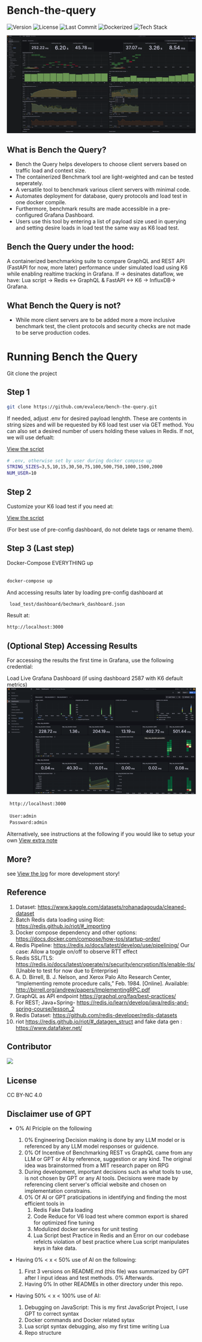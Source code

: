 
# Bench-the-query
![Version](https://img.shields.io/badge/version-v1.0.0-blue)
![License](https://img.shields.io/github/license/evalece/bench-the-query)
![Last Commit](https://img.shields.io/github/last-commit/evalece/bench-the-query)
![Dockerized](https://img.shields.io/badge/Dockerized-yes-blue?logo=docker)
![Tech Stack](https://img.shields.io/badge/Made%20With-K6%20%7C%20Redis%20%7C%20FastAPI%20%7C%20GraphQL%20%7C%20Grafana-informational)


![schematic](in-dev-screen/final_result.png)

## What is Bench the Query?
- Bench the Query helps developers to choose client servers based on traffic load and context size.
- The containerized Benchmark tool are light-weighted and can be tested seperately.
- A versatile tool to benchmark various client servers with minimal code. 
- Automates deployment for database, query protocols and load test in one docker compile. 
- Furthermore, benchmark results are made accessible in a pre-configured Grafana Dashboard. 
- Users use this tool by entering a list of payload size used in querying and setting desire loads in load test the same way as K6 load test. 

## Bench the Query under the hood:

A containerized benchmarking suite to compare GraphQL and REST API (FastAPI for now, more later) performance under simulated load using K6 while enabling realtime tracking in Grafana.
  If -> desinates dataflow, we have: 
  Lua script -> Redis <-> GraphQL & FastAPI <-> K6 -> InfluxDB-> Grafana. 

## What Bench the Query is not?
- While more client servers are to be added more a more inclusive benchmark test, the client protocols and security checks are not made to be serve production codes. 


# Running Bench the Query 
Git clone the project
## Step 1
```bash 
git clone https://github.com/evalece/bench-the-query.git 
```

If needed, adjust .env for desired payload lenghth. These are contents in string sizes and will be requested by K6 load test user via GET method. You can also set a desired number of users holding these values in Redis. If not, we will use defualt: 

[View the script](./env)

```bash
# .env, otherwise set by user during docker compose up 
STRING_SIZES=3,5,10,15,30,50,75,100,500,750,1000,1500,2000
NUM_USER=10

```

## Step 2

Customize your K6 load test if you need at:

[View the script](load_test/scripts/k6_options.js)

(For best use of pre-config dashboard, do not delete tags or rename them). 


## Step 3 (Last step)

Docker-Compose EVERYTHING up 
```bash 

docker-compose up

```
And accessing results later by loading pre-config dashboard at 

```bash
 load_test/dashboard/bechmark_dashboard.json
```
Result at:
```bash
http://localhost:3000
```

## (Optional Step) Accessing Results
For accessing the results the first time in Grafana, use the following credential:

Load Live Grafana Dashboard (if using dashboard 2587 with K6 default metrics) 
![schematic](dashboard.png)

```bash
 http://localhost:3000

 User:admin
 Passward:admin
 ```

Alternatively, see instructions at the following if you would like to setup your own
[View extra note](influxDB/readme.md)

## More?

see   [View the log](technical_blogs/README.md)  for more development story!

## Reference
 1. Dataset: https://www.kaggle.com/datasets/rohanadagouda/cleaned-dataset 
 2. Batch Redis data loading using Riot: https://redis.github.io/riot/#_importing 
 3. Docker compose dependency and other options: https://docs.docker.com/compose/how-tos/startup-order/  
 4. Redis Pipeline: https://redis.io/docs/latest/develop/use/pipelining/ Our case: Allow a toggle on/off to observe RTT effect
 5. Redis SSL/TLS: https://redis.io/docs/latest/operate/rs/security/encryption/tls/enable-tls/ (Unable to test for now due to Enterprise)
 6. A. D. Birrell, B. J. Nelson, and Xerox Palo Alto Research Center, “Implementing remote procedure calls,” Feb. 1984. [Online].   Available: http://birrell.org/andrew/papers/ImplementingRPC.pdf
 7. GraphQL as API endpoint https://graphql.org/faq/best-practices/ 
 8. For REST; Java+Spring- https://redis.io/learn/develop/java/redis-and-spring-course/lesson_2 
 9. Redis Dataset: https://github.com/redis-developer/redis-datasets 
 10. riot https://redis.github.io/riot/#_datagen_struct and fake data gen : https://www.datafaker.net/ 


## Contributor 

<a href="https://github.com/evalece/RAG/graphs/contributors">
  <img src="https://contrib.rocks/image?repo=evalece/RAG" />
</a>


##  License

CC BY-NC 4.0


##  Disclaimer use of GPT

- 0% AI Priciple on the following 
  1. 0% Engineering Decision making is done by any LLM model or is referenced by any LLM model responses or guidence.
  2. 0% Of Incentive of Benchmarking REST vs GraphQL came from any LLM or GPT or AI by reference, suggestion or any kind. The original idea was brainstormed from a MIT research paper on RPG
  3. During development, important decisions such as what tools to use, is not chosen by GPT or any AI tools. Decisions were made by referencing client server's official website and chosen on implementation constrains.
  4. 0% Of AI or GPT praticipations in identifying and finding the most efficient tools in
       1. Redis Fake Data loading
       2. Code Reduce for V6 load test where common export is shared for optimized fine tuning
       3. Modulized docker services for unit testing
       4. Lua Script best Practice in Redis and an Error on our codebase refelcts violation of best practice where Lua script manipulates keys in fake data. 
 
- Having 0% < x < 50% use of AI on the following:
  1. First 3 versions on README.md (this file) was summarized by GPT after I input ideas and test methods. 0% Afterwards.
  2. Having 0% In other READMEs in other directory under this repo.
- Having 50% < x < 100% use of AI:
    1. Debugging on JavaScript: This is my first JavaScript Project, I use GPT to correct syntax
    2. Docker commands and Docker related sytax
    3. Lua script syntax debugging, also my first time writing Lua
    4. Repo structure
       
     



